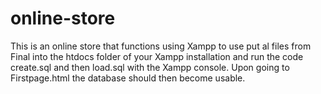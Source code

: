 # online-store
This is an online store that functions using Xampp to use put al files from Final into the htdocs folder of your Xampp installation and run the code create.sql and then load.sql with the Xampp console. Upon going to Firstpage.html the database should then become usable.
